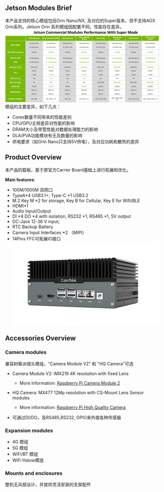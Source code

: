 ## **Jetson Modules Brief**
本产品支持的核心模组包括Orin Nano/NX, 及对应的Super版本。但不支持AGX Orin系列。Jetson Orin 系列模组因配置不同，性能存在差异。
![Orin_Parameters_Comparation](../../../assets/Orin_Parameters_Comparation.png)
模组的主要差异，如下几点：  
- Cores数量不同带来的性能差别
- CPU/GPU主频差异对性能的影响
- DRAM大小及带宽性能对数据处理能力的影响
- DLA/PVA功能模块有无及数量的影响
- 供电要求（如Orin Nano只支持5V供电），及对应功耗和散热的差异 
## Product Overview 
  本产品的载板，基于原官方Carrier Board基础上进行拓展和优化。

**Main features**:

- 100M/1000M 双网口
- TypeA*4 USB3.1+; Type-C *1  USB3.2
- M.2 Key M  *2 for storage, Key B for Cellular, Key E for Wifi/BLE
- HDMI*1
- Audio Input/Output 
- DI *4  DO *4 with isolation, RS232 *1, RS485 *1, 5V output
- DC-Jack 12-36 V input; 
- RTC Backup Battery 
- Camera Input Interfaces *2 （MIPI）
- 14Pins FFC可拓展IO接口    
  ![NG45XX_Product_View](../../../assets/Hardware_Guide/Edge_AI_Box/ComponentsOverview/NG45XX_Product_View.png)  
 ## **Accessories Overview**
 ### Camera modules 
  兼容树莓派镜头模组，“Camera Module V2” 和 "HQ Camera"可选
- Camera Module V2: IMX219 4K resolution with fixed Lens

  - More Information: [Raspberry Pi Camera Module 2](https://www.raspberrypi.com/products/camera-module-v2/)

- HQ Camera:   MX477 12Mp resolution with CS-Mount Lens
  Sensor modules

  - More information: [Raspberry Pi High Quality Camera](https://www.raspberrypi.com/products/raspberry-pi-high-quality-camera/)

- 可通过DI/DO，及RS485,RS232, GPIO来外接各种传感器

  
 ### Expansion modules
- 4G 模组
- 5G 模组
- WiFi/BT 模组
- WiFi Halow模组
 ### Mounts and enclosures

  整机无风扇设计，并提供灵活安装的支架配件
